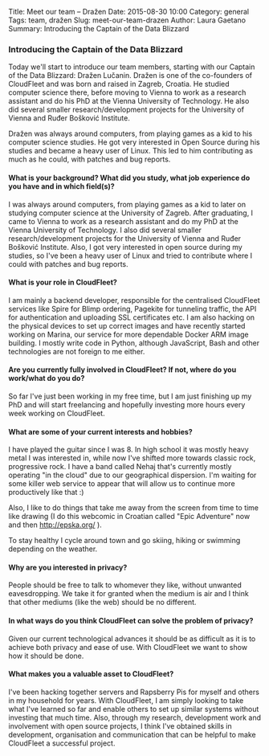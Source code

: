 Title: Meet our team – Dražen
Date: 2015-08-30 10:00
Category: general
Tags: team, dražen
Slug: meet-our-team-drazen
Author: Laura Gaetano
Summary: Introducing the Captain of the Data Blizzard

### Introducing the Captain of the Data Blizzard

Today we'll start to introduce our team members, starting with our Captain of the Data Blizzard: Dražen Lučanin. Dražen is one of the co-founders of CloudFleet and was born and raised in Zagreb, Croatia. He studied computer science there, before moving to Vienna to work as a research assistant and do his PhD at the Vienna University of Technology. He also did several smaller research/development projects for the University of Vienna and Ruđer Bošković Institute.  

Dražen was always around computers, from playing games as a kid to his computer science studies. He got very interested in Open Source during his studies and became a heavy user of Linux. This led to him contributing as much as he could, with patches and bug reports. 


#### What is your background? What did you study, what job experience do you have and in which field(s)?

I was always around computers, from playing games as a kid to later on studying computer science at the University of Zagreb. After graduating, I came to Vienna to work as a research assistant and do my PhD at the Vienna University of Technology. I also did several smaller research/development projects for the University of Vienna and Ruđer Bošković Institute. Also, I got very interested in open source during my studies, so I've been a heavy user of Linux and tried to contribute where I could with patches and bug reports.
 
#### What is your role in CloudFleet?

I am mainly a backend developer, responsible for the centralised CloudFleet services like Spire for Blimp ordering, Pagekite for tunneling traffic, the API for authentication and uploading SSL certificates etc. I am also hacking on the physical devices to set up correct images and have recently started working on Marina, our service for more dependable Docker ARM image building. I mostly write code in Python, although JavaScript, Bash and other technologies are not foreign to me either.
 
#### Are you currently fully involved in CloudFleet? If not, where do you work/what do you do?

So far I've just been working in my free time, but I am just finishing up my PhD and will start freelancing and hopefully investing more hours every week working on CloudFleet.

#### What are some of your current interests and hobbies?

I have played the guitar since I was 8. In high school it was mostly heavy metal I was interested in, while now I've shifted more towards classic rock, progressive rock. I have a band called Nehaj that's currently mostly operating "in the cloud" due to our geographical dispersion. I'm waiting for some killer web service to appear that will allow us to continue more productively like that :)

Also, I like to do things that take me away from the screen from time to time like drawing (I do this webcomic in Croatian called "Epic Adventure" now and then http://epska.org/ ).

To stay healthy I cycle around town and go skiing, hiking or swimming depending on the weather.
 
#### Why are you interested in privacy?

People should be free to talk to whomever they like, without unwanted eavesdropping. We take it for granted when the medium is air and I think that other mediums (like the web) should be no different.
 
#### In what ways do you think CloudFleet can solve the problem of privacy?

Given our current technological advances it should be as difficult as it is to achieve both privacy and ease of use. With CloudFleet we want to show how it should be done.
 
#### What makes you a valuable asset to CloudFleet?

I've been hacking together servers and Rapsberry Pis for myself and others in my household for years. With CloudFleet, I am simply looking to take what I've learned so far and enable others to set up similar systems without investing that much time. Also, through my research, development work and involvement with open source projects, I think I've obtained skills in development, organisation and communication that can be helpful to make CloudFleet a successful project.
 